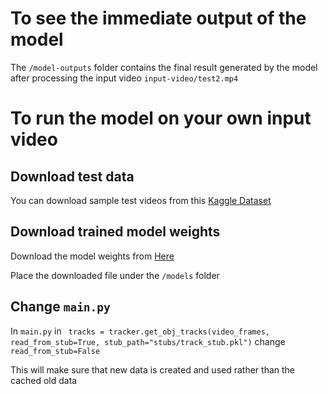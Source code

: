 # To see the immediate output of the model
The ```/model-outputs``` folder contains the final result generated by the model after processing the input video ```input-video/test2.mp4``` 

# To run the model on your own input video
## Download test data
You can download sample test videos from this [Kaggle Dataset](https://www.kaggle.com/datasets/saberghaderi/-dfl-bundesliga-460-mp4-videos-in-30sec-csv?resource=download)

## Download trained model weights
Download the model weights from [Here](https://drive.google.com/file/d/1CNWF2tNk88RKVnxDQeNuq5fox-QsE4Kv/view?usp=sharing)

Place the downloaded file under the ```/models``` folder

## Change  ```main.py``` 
In ```main.py``` in ```
  tracks = tracker.get_obj_tracks(video_frames, read_from_stub=True, stub_path="stubs/track_stub.pkl")``` change ```read_from_stub=False ```

This will make sure that new data is created and used rather than the cached old data


